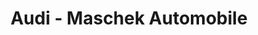 ---
title: "Audi - Maschek Automobile"
url: /wackersdorf/audi-maschek-automobile-gewerbepark/
shop: Autohaus
---